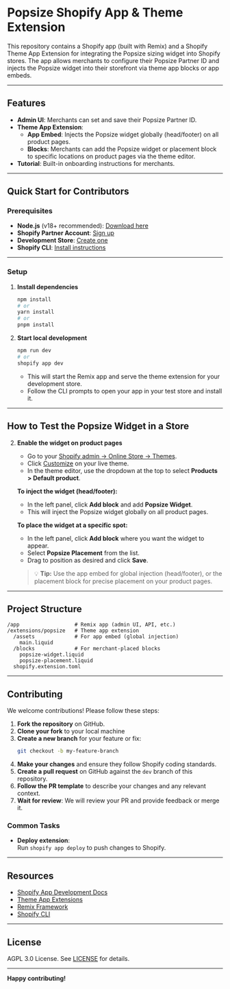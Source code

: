 # Popsize Shopify App & Theme Extension

This repository contains a Shopify app (built with Remix) and a Shopify Theme App Extension for integrating the Popsize sizing widget into Shopify stores. The app allows merchants to configure their Popsize Partner ID and injects the Popsize widget into their storefront via theme app blocks or app embeds.

---

## Features

- **Admin UI**: Merchants can set and save their Popsize Partner ID.
- **Theme App Extension**: 
  - **App Embed**: Injects the Popsize widget globally (head/footer) on all product pages.
  - **Blocks**: Merchants can add the Popsize widget or placement block to specific locations on product pages via the theme editor.
- **Tutorial**: Built-in onboarding instructions for merchants.

---

## Quick Start for Contributors

### Prerequisites

- **Node.js** (v18+ recommended): [Download here](https://nodejs.org/en/download/)
- **Shopify Partner Account**: [Sign up](https://partners.shopify.com/signup)
- **Development Store**: [Create one](https://shopify.dev/docs/apps/tools/cli/testing/development-stores)
- **Shopify CLI**: [Install instructions](https://shopify.dev/docs/apps/tools/cli/installation)

---

### Setup

1. **Install dependencies**

   ```sh
   npm install
   # or
   yarn install
   # or
   pnpm install
   ```

2. **Start local development**

   ```sh
   npm run dev
   # or
   shopify app dev
   ```

   - This will start the Remix app and serve the theme extension for your development store.
   - Follow the CLI prompts to open your app in your test store and install it.

---

## How to Test the Popsize Widget in a Store

2. **Enable the widget on product pages**
   - Go to your [Shopify admin → Online Store → Themes](/admin/themes).
   - Click [Customize](/admin/themes/current/editor) on your live theme.
   - In the theme editor, use the dropdown at the top to select **Products > Default product**.

   **To inject the widget (head/footer):**
   - In the left panel, click **Add block** and add **Popsize Widget**.
   - This will inject the Popsize widget globally on all product pages.

   **To place the widget at a specific spot:**
   - In the left panel, click **Add block** where you want the widget to appear.
   - Select **Popsize Placement** from the list.
   - Drag to position as desired and click **Save**.

   > 💡 **Tip:** Use the app embed for global injection (head/footer), or the placement block for precise placement on your product pages.

---

## Project Structure

```
/app                  # Remix app (admin UI, API, etc.)
/extensions/popsize   # Theme app extension
  /assets             # For app embed (global injection)
    main.liquid
  /blocks             # For merchant-placed blocks
    popsize-widget.liquid
    popsize-placement.liquid
  shopify.extension.toml
```

---

## Contributing

We welcome contributions! Please follow these steps:
1. **Fork the repository** on GitHub.
2. **Clone your fork** to your local machine
3. **Create a new branch** for your feature or fix:
   ```sh
   git checkout -b my-feature-branch
   ```
4. **Make your changes** and ensure they follow Shopify coding standards.
6. **Create a pull request** on GitHub against the `dev` branch of this repository.
7. **Follow the PR template** to describe your changes and any relevant context.
8. **Wait for review**: We will review your PR and provide feedback or merge it.

### Common Tasks

- **Deploy extension**:  
  Run `shopify app deploy` to push changes to Shopify.

---

## Resources

- [Shopify App Development Docs](https://shopify.dev/docs/apps)
- [Theme App Extensions](https://shopify.dev/docs/apps/online-store/theme-app-extensions)
- [Remix Framework](https://remix.run/docs/en/main)
- [Shopify CLI](https://shopify.dev/docs/apps/tools/cli)

---

## License

AGPL 3.0 License. See [LICENSE](LICENSE) for details.

---

**Happy contributing!**